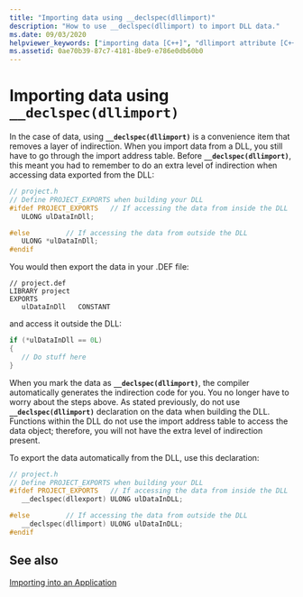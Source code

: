 ```yaml
---
title: "Importing data using __declspec(dllimport)"
description: "How to use __declspec(dllimport) to import DLL data."
ms.date: 09/03/2020
helpviewer_keywords: ["importing data [C++]", "dllimport attribute [C++], data imports", "__declspec(dllimport) keyword [C++]", "importing DLLs [C++], __declspec(dllimport)"]
ms.assetid: 0ae70b39-87c7-4181-8be9-e786e0db60b0
---
```

# Importing data using `__declspec(dllimport)`

In the case of data, using **`__declspec(dllimport)`** is a convenience item that removes a layer of indirection. When you import data from a DLL, you still have to go through the import address table. Before **`__declspec(dllimport)`**, this meant you had to remember to do an extra level of indirection when accessing data exported from the DLL:

```C
// project.h
// Define PROJECT_EXPORTS when building your DLL
#ifdef PROJECT_EXPORTS   // If accessing the data from inside the DLL
   ULONG ulDataInDll;

#else         // If accessing the data from outside the DLL
   ULONG *ulDataInDll;
#endif
```

You would then export the data in your .DEF file:

```DEF
// project.def
LIBRARY project
EXPORTS
   ulDataInDll   CONSTANT
```

and access it outside the DLL:

```C
if (*ulDataInDll == 0L)
{
   // Do stuff here
}
```

When you mark the data as **`__declspec(dllimport)`**, the compiler automatically generates the indirection code for you. You no longer have to worry about the steps above. As stated previously, do not use **`__declspec(dllimport)`** declaration on the data when building the DLL. Functions within the DLL do not use the import address table to access the data object; therefore, you will not have the extra level of indirection present.

To export the data automatically from the DLL, use this declaration:

```C
// project.h
// Define PROJECT_EXPORTS when building your DLL
#ifdef PROJECT_EXPORTS   // If accessing the data from inside the DLL
   __declspec(dllexport) ULONG ulDataInDLL;

#else         // If accessing the data from outside the DLL
   __declspec(dllimport) ULONG ulDataInDLL;
#endif
```

## See also

[Importing into an Application](importing-into-an-application.md)
